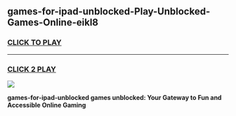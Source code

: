 
## games-for-ipad-unblocked-Play-Unblocked-Games-Online-eikl8
<h3>
<a href="https://premium76.site?title=games-for-ipad-unblocked&ref=24A">CLICK TO PLAY</a></h3>
<hr>

<h3>
<a href="https://premium76.site?title=games-for-ipad-unblocked&ref=24A">CLICK 2 PLAY</a>
  
</h3>

<a href="https://premium76.site?title=games-for-ipad-unblocked&ref=24A"><img src="https://clearcache.store/games.png"></a>


**games-for-ipad-unblocked games unblocked: Your Gateway to Fun and Accessible Online Gaming**
